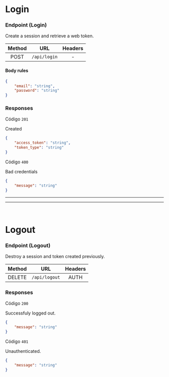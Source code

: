 <a name="login"></a>

# Login

### Endpoint (Login)

Create a session and retrieve a web token.

| Method |     URL      | Headers |
| :----: | :----------: | :-----: |
|  POST  | `/api/login` |    -    |

#### Body rules

```json
{
    "email": "string",
    "password": "string"
}
```

### Responses

Código `201`

Created

```json
{
    "access_token": "string",
    "token_type": "string"
}
```

Código `400`

Bad credentials

```json
{
    "message": "string"
}
```

---

---

<br />

<a name="logout"></a>

# Logout

### Endpoint (Logout)

Destroy a session and token created previously.

| Method |      URL      | Headers |
| :----: | :-----------: | :-----: |
| DELETE | `/api/logout` |  AUTH   |

### Responses

Código `200`

Successfuly logged out.

```json
{
    "message": "string"
}
```

Código `401`

Unauthenticated.

```json
{
    "message": "string"
}
```
